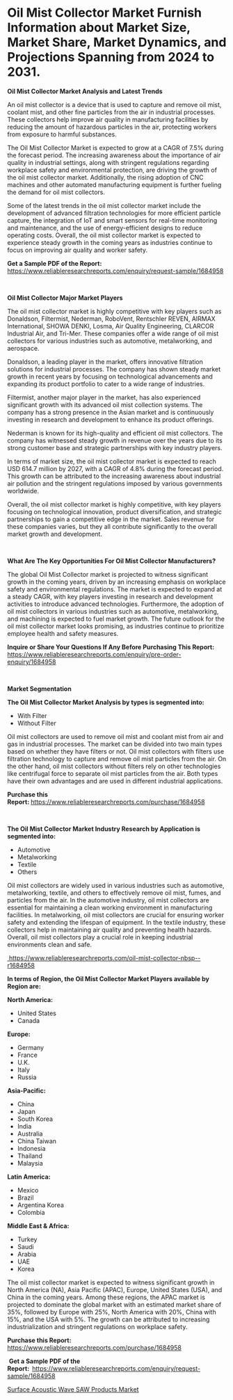 <p><h1>Oil Mist Collector Market Furnish Information about Market Size, Market Share, Market Dynamics, and Projections Spanning from 2024 to 2031.</h1></p><p><strong>Oil Mist Collector Market Analysis and Latest Trends</strong></p>
<p><p>An oil mist collector is a device that is used to capture and remove oil mist, coolant mist, and other fine particles from the air in industrial processes. These collectors help improve air quality in manufacturing facilities by reducing the amount of hazardous particles in the air, protecting workers from exposure to harmful substances.</p><p>The Oil Mist Collector Market is expected to grow at a CAGR of 7.5% during the forecast period. The increasing awareness about the importance of air quality in industrial settings, along with stringent regulations regarding workplace safety and environmental protection, are driving the growth of the oil mist collector market. Additionally, the rising adoption of CNC machines and other automated manufacturing equipment is further fueling the demand for oil mist collectors.</p><p>Some of the latest trends in the oil mist collector market include the development of advanced filtration technologies for more efficient particle capture, the integration of IoT and smart sensors for real-time monitoring and maintenance, and the use of energy-efficient designs to reduce operating costs. Overall, the oil mist collector market is expected to experience steady growth in the coming years as industries continue to focus on improving air quality and worker safety.</p></p>
<p><strong>Get a Sample PDF of the Report:&nbsp;</strong> <a href="https://www.reliableresearchreports.com/enquiry/request-sample/1684958">https://www.reliableresearchreports.com/enquiry/request-sample/1684958</a></p>
<p>&nbsp;</p>
<p><strong>Oil Mist Collector Major Market Players</strong></p>
<p><p>The oil mist collector market is highly competitive with key players such as Donaldson, Filtermist, Nederman, RoboVent, Rentschler REVEN, AIRMAX International, SHOWA DENKI, Losma, Air Quality Engineering, CLARCOR Industrial Air, and Tri-Mer. These companies offer a wide range of oil mist collectors for various industries such as automotive, metalworking, and aerospace.</p><p>Donaldson, a leading player in the market, offers innovative filtration solutions for industrial processes. The company has shown steady market growth in recent years by focusing on technological advancements and expanding its product portfolio to cater to a wide range of industries. </p><p>Filtermist, another major player in the market, has also experienced significant growth with its advanced oil mist collection systems. The company has a strong presence in the Asian market and is continuously investing in research and development to enhance its product offerings.</p><p>Nederman is known for its high-quality and efficient oil mist collectors. The company has witnessed steady growth in revenue over the years due to its strong customer base and strategic partnerships with key industry players.</p><p>In terms of market size, the oil mist collector market is expected to reach USD 614.7 million by 2027, with a CAGR of 4.8% during the forecast period. This growth can be attributed to the increasing awareness about industrial air pollution and the stringent regulations imposed by various governments worldwide.</p><p>Overall, the oil mist collector market is highly competitive, with key players focusing on technological innovation, product diversification, and strategic partnerships to gain a competitive edge in the market. Sales revenue for these companies varies, but they all contribute significantly to the overall market growth and development.</p></p>
<p>&nbsp;</p>
<p><strong>What Are The Key Opportunities For Oil Mist Collector Manufacturers?</strong></p>
<p><p>The global Oil Mist Collector market is projected to witness significant growth in the coming years, driven by an increasing emphasis on workplace safety and environmental regulations. The market is expected to expand at a steady CAGR, with key players investing in research and development activities to introduce advanced technologies. Furthermore, the adoption of oil mist collectors in various industries such as automotive, metalworking, and machining is expected to fuel market growth. The future outlook for the oil mist collector market looks promising, as industries continue to prioritize employee health and safety measures.</p></p>
<p><strong>Inquire or Share Your Questions If Any Before Purchasing This Report:</strong> <a href="https://www.reliableresearchreports.com/enquiry/pre-order-enquiry/1684958">https://www.reliableresearchreports.com/enquiry/pre-order-enquiry/1684958</a></p>
<p>&nbsp;</p>
<p><strong>Market Segmentation</strong></p>
<p><strong>The Oil Mist Collector Market Analysis by types is segmented into:</strong></p>
<p><ul><li>With Filter</li><li>Without Filter</li></ul></p>
<p><p>Oil mist collectors are used to remove oil mist and coolant mist from air and gas in industrial processes. The market can be divided into two main types based on whether they have filters or not. Oil mist collectors with filters use filtration technology to capture and remove oil mist particles from the air. On the other hand, oil mist collectors without filters rely on other technologies like centrifugal force to separate oil mist particles from the air. Both types have their own advantages and are used in different industrial applications.</p></p>
<p><strong>Purchase this Report:&nbsp;</strong><a href="https://www.reliableresearchreports.com/purchase/1684958">https://www.reliableresearchreports.com/purchase/1684958</a></p>
<p>&nbsp;</p>
<p><strong>The Oil Mist Collector Market Industry Research by Application is segmented into:</strong></p>
<p><ul><li>Automotive</li><li>Metalworking</li><li>Textile</li><li>Others</li></ul></p>
<p><p>Oil mist collectors are widely used in various industries such as automotive, metalworking, textile, and others to effectively remove oil mist, fumes, and particles from the air. In the automotive industry, oil mist collectors are essential for maintaining a clean working environment in manufacturing facilities. In metalworking, oil mist collectors are crucial for ensuring worker safety and extending the lifespan of equipment. In the textile industry, these collectors help in maintaining air quality and preventing health hazards. Overall, oil mist collectors play a crucial role in keeping industrial environments clean and safe.</p></p>
<p><a href="https://www.reliableresearchreports.com/oil-mist-collector-nbsp--r1684958">&nbsp;https://www.reliableresearchreports.com/oil-mist-collector-nbsp--r1684958</a></p>
<p><strong>In terms of Region, the Oil Mist Collector Market Players available by Region are:</strong></p>
<p>
    <p> <strong> North America: </strong>
        <ul>
            <li>United States</li>
            <li>Canada</li>
        </ul>
        </p> 
    <p> <strong> Europe: </strong>
        <ul>
            <li>Germany</li>
            <li>France</li>
            <li>U.K.</li>
            <li>Italy</li>
            <li>Russia</li>
        </ul>
        </p> 
    <p> <strong> Asia-Pacific: </strong>
        <ul>
            <li>China</li>
            <li>Japan</li>
            <li>South Korea</li>
            <li>India</li>
            <li>Australia</li>
            <li>China Taiwan</li>
            <li>Indonesia</li>
            <li>Thailand</li>
            <li>Malaysia</li>
        </ul>
        </p> 
    <p> <strong> Latin America: </strong>
        <ul>
            <li>Mexico</li>
            <li>Brazil</li>
            <li>Argentina Korea</li>
            <li>Colombia</li>
        </ul>
        </p> 
    <p> <strong> Middle East & Africa: </strong>
        <ul>
            <li>Turkey</li>
            <li>Saudi</li>
            <li>Arabia</li>
            <li>UAE</li>
            <li>Korea</li>
        </ul>
    </p>
    </p>
<p><p>The oil mist collector market is expected to witness significant growth in North America (NA), Asia Pacific (APAC), Europe, United States (USA), and China in the coming years. Among these regions, the APAC market is projected to dominate the global market with an estimated market share of 35%, followed by Europe with 25%, North America with 20%, China with 15%, and the USA with 5%. The growth can be attributed to increasing industrialization and stringent regulations on workplace safety.</p></p>
<p><strong>Purchase this Report: </strong><a href="https://www.reliableresearchreports.com/purchase/1684958">https://www.reliableresearchreports.com/purchase/1684958</a></p>
<p>&nbsp;<strong>Get a Sample PDF of the Report:&nbsp;&nbsp;</strong><a href="https://www.reliableresearchreports.com/enquiry/request-sample/1684958">https://www.reliableresearchreports.com/enquiry/request-sample/1684958</a></p>
<p><strong></strong></p>
<p><p><a href="https://full-wildebeest-80b.notion.site/Decoding-Surface-Acoustic-Wave-SAW-Products-Market-Metrics-Market-Share-Trends-and-Growth-Pattern-0282880aa4d44806b413d91c6d1441d0">Surface Acoustic Wave SAW Products Market</a></p></p>